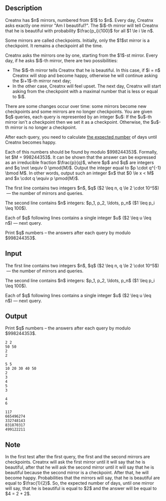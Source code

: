 ## Description

<div><p>Creatnx has $n$ mirrors, numbered from $1$ to $n$. Every day, Creatnx asks exactly one mirror "Am I beautiful?". The $i$-th mirror will tell Creatnx that he is beautiful with probability $\frac{p_i}{100}$ for all $1 \le i \le n$.</p><p><span class="tex-font-style-bf">Some mirrors are called checkpoints</span>. Initially, only the $1$st mirror is a checkpoint. It remains a checkpoint all the time.</p><p>Creatnx asks the mirrors one by one, starting from the $1$-st mirror. Every day, if he asks $i$-th mirror, there are two possibilities:</p><ul> <li> The $i$-th mirror tells Creatnx that he is beautiful. In this case, if $i = n$ Creatnx will stop and become happy, otherwise he will continue asking the $i+1$-th mirror next day; </li><li> In the other case, Creatnx will feel upset. The next day, Creatnx will start asking <span class="tex-font-style-bf">from the checkpoint with a maximal number that is less or equal to $i$</span>. </li></ul><p><span class="tex-font-style-bf">There are some changes occur over time: some mirrors become new checkpoints and some mirrors are no longer checkpoints</span>. You are given $q$ queries, each query is represented by an integer $u$: If the $u$-th mirror isn't a checkpoint then we set it as a checkpoint. Otherwise, the $u$-th mirror is no longer a checkpoint.</p><p>After each query, you need to calculate <a href="https://en.wikipedia.org/wiki/Expected_value">the expected number</a> of days until Creatnx becomes happy.</p><p>Each of this numbers should be found by modulo $998244353$. Formally, let $M = 998244353$. It can be shown that the answer can be expressed as an irreducible fraction $\frac{p}{q}$, where $p$ and $q$ are integers and $q \not \equiv 0 \pmod{M}$. Output the integer equal to $p \cdot q^{-1} \bmod M$. In other words, output such an integer $x$ that $0 \le x &lt; M$ and $x \cdot q \equiv p \pmod{M}$.</p></div><div class="input-specification"><p>The first line contains two integers $n$, $q$ ($2 \leq n, q \le 2 \cdot 10^5$) &nbsp;— the number of mirrors and queries.</p><p>The second line contains $n$ integers: $p_1, p_2, \ldots, p_n$ ($1 \leq p_i \leq 100$).</p><p>Each of $q$ following lines contains a single integer $u$ ($2 \leq u \leq n$)&nbsp;— next query.</p></div><div class="output-specification"><p>Print $q$ numbers&nbsp;– the answers after each query by modulo $998244353$.</p></div>

## Input

<p>The first line contains two integers $n$, $q$ ($2 \leq n, q \le 2 \cdot 10^5$) &nbsp;— the number of mirrors and queries.</p><p>The second line contains $n$ integers: $p_1, p_2, \ldots, p_n$ ($1 \leq p_i \leq 100$).</p><p>Each of $q$ following lines contains a single integer $u$ ($2 \leq u \leq n$)&nbsp;— next query.</p>

## Output

<p>Print $q$ numbers&nbsp;– the answers after each query by modulo $998244353$.</p>





```input1
2 2
50 50
2
2
```




```input2
5 5
10 20 30 40 50
2
3
4
5
3
```




```output1
4
6
```




```output2
117
665496274
332748143
831870317
499122211
```



## Note

<p>In the first test after the first query, the first and the second mirrors are checkpoints. Creatnx will ask the first mirror until it will say that he is beautiful, after that he will ask the second mirror until it will say that he is beautiful because the second mirror is a checkpoint. After that, he will become happy. Probabilities that the mirrors will say, that he is beautiful are equal to $\frac{1}{2}$. So, the expected number of days, until one mirror will say, that he is beautiful is equal to $2$ and the answer will be equal to $4 = 2 + 2$.</p>
